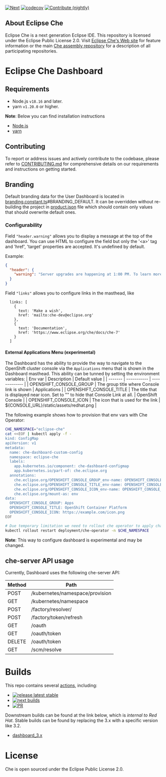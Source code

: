 [![Next](https://github.com/eclipse-che/che-dashboard//workflows/Next%20container%20image/badge.svg)](https://github.com/eclipse-che/che-dashboard/actions/workflows/next-build-multiarch.yml)
[![codecov](https://codecov.io/gh/eclipse-che/che-dashboard/branch/main/graph/badge.svg?token=ao9sqdlXeT)](https://codecov.io/gh/eclipse-che/che-dashboard)
[![Contribute (nightly)](https://img.shields.io/static/v1?label=nightly%20Che&message=for%20maintainers&logo=eclipseche&color=FDB940&labelColor=525C86)](https://che-dogfooding.apps.che-dev.x6e0.p1.openshiftapps.com#https://github.com/eclipse-che/che-dashboard&storageType=persistent)

## About Eclipse Che

Eclipse Che is a next generation Eclipse IDE. This repository is licensed under the Eclipse Public License 2.0. Visit [Eclipse Che's Web site](https://eclipse.org/che/) for feature information or the main [Che assembly repository](https://github.com/eclipse/che) for a description of all participating repositories.

# Eclipse Che Dashboard

## Requirements

- Node.js `v18.16` and later.
- yarn `v1.20.0` or higher.

**Note**:
Below you can find installation instructions

- [Node.js](https://docs.npmjs.com/getting-started/installing-node)
- [yarn](https://yarnpkg.com/getting-started/install)

## Contributing

To report or address issues and actively contribute to the codebase, please refer to [CONTRIBUTING.md](./CONTRIBUTING.md) for comprehensive details on our requirements and instructions on getting started.

## Branding

Default branding data for the User Dashboard is located in [branding.constant.ts](/packages/dashboard-frontend/src/services/bootstrap/branding.constant.ts)#BRANDING_DEFAULT. It can be overridden without re-building the project in [product.json](/packages/dashboard-frontend/assets/branding/product.json) file which should contain only values that should overwrite default ones.

### Configurability

Field `"header.warning"` allows you to display a message at the top of the dashboard. You can use HTML to configure the field but only the '\<a>' tag and 'href', 'target' properties are accepted. It's undefined by default.

Example:

```json
{
  "header": {
    "warning": "Server upgrades are happening at 1:00 PM. To learn more visit <a href='foo' target='_blank'>foo</a>"
  }
}
```

Field `"links"` allows you to configure links in the masthead, like
```
  links: [
    {
      text: 'Make a wish',
      href: 'mailto:che-dev@eclipse.org'
    },
    {
      text: 'Documentation',
      href: 'https://www.eclipse.org/che/docs/che-7'
    }
  ]
```

#### External Applications Menu (experimental)

The Dashboard has the ability to provide the way to navigate to the OpenShift cluster console via the `Applications` menu that is shown in the Dashboard masthead.
This ability can be tunned by setting the environment variables:
| Env var | Description | Default value |
| ------- | ----------- | ------------- |
| OPENSHIFT_CONSOLE_GROUP | The group title where Console link is shown | Applications |
| OPENSHIFT_CONSOLE_TITLE | The title that is displayed near icon. Set to "" to hide that Console Link at all. | OpenShift Console |
| OPENSHIFT_CONSOLE_ICON | The icon that is used for the link | ${CONSOLE_URL}/static/assets/redhat.png |

The following example shows how to provision that env vars with Che Operator:
```sh
CHE_NAMESPACE="eclipse-che"
cat <<EOF | kubectl apply -f -
kind: ConfigMap
apiVersion: v1
metadata:
  name: che-dashboard-custom-config
  namespace: eclipse-che
  labels:
    app.kubernetes.io/component: che-dashboard-configmap
    app.kubernetes.io/part-of: che.eclipse.org
  annotations:
    che.eclipse.org/OPENSHIFT_CONSOLE_GROUP_env-name: OPENSHIFT_CONSOLE_GROUP
    che.eclipse.org/OPENSHIFT_CONSOLE_TITLE_env-name: OPENSHIFT_CONSOLE_TITLE
    che.eclipse.org/OPENSHIFT_CONSOLE_ICON_env-name: OPENSHIFT_CONSOLE_ICON
    che.eclipse.org/mount-as: env
data:
  OPENSHIFT_CONSOLE_GROUP: Apps
  OPENSHIFT_CONSOLE_TITLE: OpenShift Container Platform
  OPENSHIFT_CONSOLE_ICON: https://example.com/icon.png
EOF

# Due temporary limitation we need to rollout che operator to apply changes
kubectl rollout restart deployment/che-operator -n $CHE_NAMESPACE
```

**Note**: This way to configure dashboard is experimental and may be changed.

## che-server API usage

Currently, Dashboard uses the following che-server API:

| Method | Path                            |
|--------|---------------------------------|
| POST   | /kubernetes/namespace/provision |
| GET    | /kubernetes/namespace           |
| POST   | /factory/resolver/              |
| POST   | /factory/token/refresh          |
| GET    | /oauth                          |
| GET    | /oauth/token                    |
| DELETE | /oauth/token                    |
| GET    | /scm/resolve                    |


# Builds

This repo contains several [actions](https://github.com/eclipse-che/che-dashboard/actions), including:
* [![release latest stable](https://github.com/eclipse-che/che-dashboard/actions/workflows/release.yml/badge.svg)](https://github.com/eclipse-che/che-dashboard/actions/workflows/release.yml)
* [![next builds](https://github.com/eclipse-che/che-dashboard/actions/workflows/next-build-multiarch.yml/badge.svg)](https://github.com/eclipse-che/che-dashboard/actions/workflows/next-build-multiarch.yml)
* [![PR](https://github.com/eclipse-che/che-dashboard/actions/workflows/pr.yml/badge.svg)](https://github.com/eclipse-che/che-dashboard/actions/workflows/pr.yml)

Downstream builds can be found at the link below, which is _internal to Red Hat_. Stable builds can be found by replacing the 3.x with a specific version like 3.2.  

* [dashboard_3.x](https://main-jenkins-csb-crwqe.apps.ocp-c1.prod.psi.redhat.com/job/DS_CI/job/dashboard_3.x/)


# License

Che is open sourced under the Eclipse Public License 2.0.

